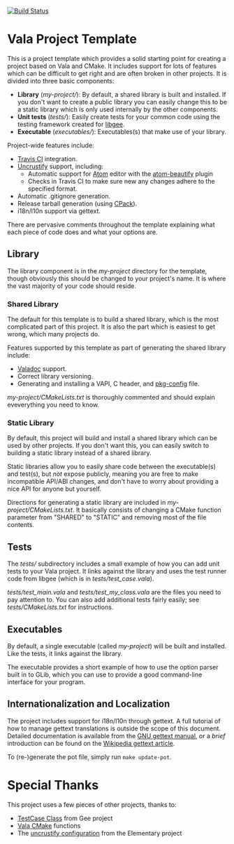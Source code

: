 [![Build Status](https://travis-ci.org/felipe-lavratti/vala-cmake-example.svg?branch=master)](https://travis-ci.org/felipe-lavratti/vala-unittests-cmake)

# Vala Project Template

This is a project template which provides a solid starting point for
creating a project based on Vala and CMake.  It includes support for
lots of features which can be difficult to get right and are often
broken in other projects.  It is divided into three basic components:

- **Library** (*my-project/*): By default, a shared library is built and
  installed.  If you don't want to create a public library you can
  easily change this to be a static library which is only used
  internally by the other components.
- **Unit tests** (*tests/*): Easily create tests for your common code
  using the testing framework created for
  [libgee](https://wiki.gnome.org/Projects/Libgee).
- **Executable** (*executables/*): Executables(s) that make use of
  your library.

Project-wide features include:

- [Travis CI](https://travis-ci.org/) integration.
- [Uncrustify](http://uncrustify.sourceforge.net/) support, including:
  - Automatic support for [Atom](https://atom.io/) editor with the
    [atom-beautify](https://atom.io/packages/atom-beautify) plugin
  - Checks in Travis CI to make sure new any changes adhere to the
    specified format.
- Automatic .gitignore generation.
- Release tarball generation (using
  [CPack](https://cmake.org/Wiki/CMake:Packaging_With_CPack)).
- i18n/l10n support via gettext.

There are pervasive comments throughout the template explaining what
each piece of code does and what your options are.

## Library

The library component is in the *my-project* directory for the
template, though obviously this should be changed to your project's
name.  It is where the vast majority of your code should reside.

### Shared Library

The default for this template is to build a shared library, which is
the most complicated part of this project.  It is also the part which
is easiest to get wrong, which many projects do.

Features supported by this template as part of generating the shared
library include:

- [Valadoc](https://wiki.gnome.org/Projects/Valadoc) support.
- Correct library versioning.
- Generating and installing a VAPI, C header, and
  [pkg-config](https://en.wikipedia.org/wiki/Pkg-config) file.

*my-project/CMakeLists.txt* is thoroughly commented and should explain
eveverything you need to know.

### Static Library

By default, this project will build and install a shared library which
can be used by other projects.  If you don't want this, you can easily
switch to building a static library instead of a shared library.

Static libraries allow you to easily share code between the
executable(s) and test(s), but *not* expose publicly, meaning you are
free to make incompatible API/ABI changes, and don't have to worry
about providing a nice API for anyone but yourself.

Directions for generating a static library are included in
*my-project/CMakeLists.txt*.  It basically consists of changing a
CMake function parameter from "SHARED" to "STATIC" and removing most
of the file contents.

## Tests

The *tests/* subdirectory includes a small example of how you can add
unit tests to your Vala project.  It links against the library and
uses the test runner code from libgee (which is in
*tests/test_case.vala*).

*tests/test_main.vala* and *tests/test_my_class.vala* are the files
you need to pay attention to.  You can also add additional tests
fairly easily; see *tests/CMakeLists.txt* for instructions.

## Executables

By default, a single executable (called *my-project*) will be built
and installed.  Like the tests, it links against the library.

The executable provides a short example of how to use the option
parser built in to GLib, which you can use to provide a good
command-line interface for your program.

## Internationalization and Localization

The project includes support for i18n/l10n through gettext.  A full
tutorial of how to manage gettext translations is outside the scope of
this document.  Detailed documentation is available from the
[GNU gettext manual](https://www.gnu.org/software/gettext/manual/index.html),
or a *brief* introduction can be found on the
[Wikipedia gettext article](https://en.wikipedia.org/wiki/Gettext).

To (re-)generate the pot file, simply run `make update-pot`.

# Special Thanks

This project uses a few pieces of other projects, thanks to:

- [TestCase Class](https://git.gnome.org/browse/libgee/tree/tests/testcase.vala)
  from Gee project
- [Vala CMake](https://github.com/jakobwesthoff/Vala_CMake) functions
- The
  [uncrustify configuration](https://github.com/PerfectCarl/elementary-uncrustify)
  from the Elementary project
